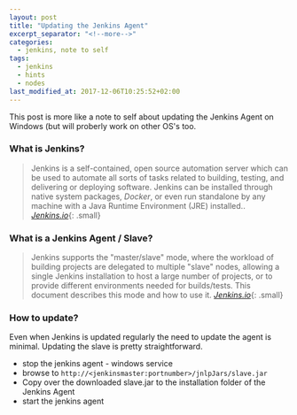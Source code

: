 ```yaml
---
layout: post
title: "Updating the Jenkins Agent"
excerpt_separator: "<!--more-->"
categories:
  - jenkins, note to self
tags:
  - jenkins
  - hints
  - nodes
last_modified_at: 2017-12-06T10:25:52+02:00
---
```


This post is more like a note to self about updating the Jenkins Agent on Windows (but will proberly work on other OS's too.

### What is Jenkins?
> Jenkins is a self-contained, open source automation server which can be used to automate all sorts of tasks related to building, testing, and delivering or deploying software. Jenkins can be installed through native system packages, _Docker_, or even run standalone by any machine with a Java Runtime Environment (JRE) installed.. <cite>[Jenkins.io](https://jenkins.io/doc/)</cite>{: .small}

### What is a Jenkins Agent / Slave?
> Jenkins supports the "master/slave" mode, where the workload of building projects are delegated to multiple "slave" nodes, allowing a single Jenkins installation to host a large number of projects, or to provide different environments needed for builds/tests. This document describes this mode and how to use it.
<cite>[Jenkins.io](https://wiki.jenkins.io/display/JENKINS/Distributed+builds)</cite>{: .small}

### How to update?
Even when Jenkins is updated regularly the need to update the agent is minimal. Updating the slave is pretty straightforward.

* stop the jenkins agent - windows service
* browse to `http://<jenkinsmaster:portnumber>/jnlpJars/slave.jar`
* Copy over the downloaded slave.jar to the installation folder of the Jenkins Agent
* start the jenkins agent


